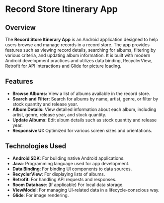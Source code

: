 # Record Store Itinerary App

## Overview

The **Record Store Itinerary App** is an Android application designed to help users browse and manage records in a record store. The app provides features such as viewing record details, searching for albums, filtering by various criteria, and updating album information. It is built with modern Android development practices and utilizes data binding, RecyclerView, Retrofit for API interactions and Glide for picture loading.

## Features

- **Browse Albums:** View a list of albums available in the record store.
- **Search and Filter:** Search for albums by name, artist, genre, or filter by stock quantity and release year.
- **Album Details:** View detailed information about each album, including artist, genre, release year, and stock quantity.
- **Update Albums:** Edit album details such as stock quantity and release year.
- **Responsive UI:** Optimized for various screen sizes and orientations.

## Technologies Used

- **Android SDK**: For building native Android applications.
- **Java**: Programming language used for app development.
- **Data Binding**: For binding UI components to data sources.
- **RecyclerView**: For displaying lists of albums.
- **Retrofit**: For handling API requests and responses.
- **Room Database**: (If applicable) For local data storage.
- **ViewModel**: For managing UI-related data in a lifecycle-conscious way.
- **Glide**: For image rendering.


